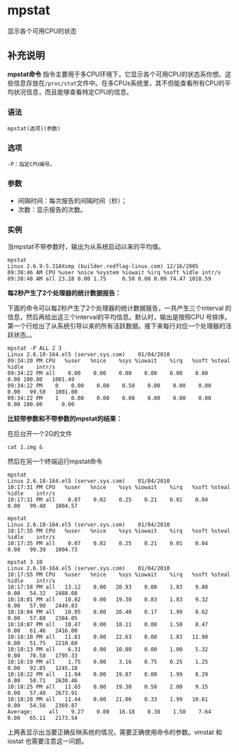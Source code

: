 mpstat
===

显示各个可用CPU的状态

## 补充说明

**mpstat命令** 指令主要用于多CPU环境下，它显示各个可用CPU的状态系你想。这些信息存放在`/proc/stat`文件中。在多CPUs系统里，其不但能查看所有CPU的平均状况信息，而且能够查看特定CPU的信息。

###  语法

```
mpstat(选项)(参数)
```

###  选项

```
-P：指定CPU编号。
```

###  参数

*   间隔时间：每次报告的间隔时间（秒）；
*   次数：显示报告的次数。

###  实例

当mpstat不带参数时，输出为从系统启动以来的平均值。

```
mpstat
Linux 2.6.9-5.31AXsmp (builder.redflag-linux.com) 12/16/2005
09:38:46 AM CPU %user %nice %system %iowait %irq %soft %idle intr/s
09:38:48 AM all 23.28 0.00 1.75     0.50 0.00 0.00 74.47 1018.59
```

 **每2秒产生了2个处理器的统计数据报告：** 

下面的命令可以每2秒产生了2个处理器的统计数据报告，一共产生三个interval 的信息，然后再给出这三个interval的平均信息。默认时，输出是按照CPU 号排序。第一个行给出了从系统引导以来的所有活跃数据。接下来每行对应一个处理器的活跃状态。。

```
mpstat -P ALL 2 3
Linux 2.6.18-164.el5 (server.sys.com)    01/04/2010
09:34:20 PM CPU   %user   %nice    %sys %iowait    %irq   %soft %steal   %idle    intr/s
09:34:22 PM all    0.00    0.00    0.00    0.00    0.00    0.00    0.00 100.00   1001.49
09:34:22 PM    0    0.00    0.00    0.50    0.00    0.00    0.00    0.00   99.50   1001.00
09:34:22 PM    1    0.00    0.00    0.00    0.00    0.00    0.00    0.00 100.00      0.00
```

 **比较带参数和不带参数的mpstat的结果：** 

在后台开一个2G的文件

```
cat 1.img &
```

然后在另一个终端运行mpstat命令

```
mpstat
Linux 2.6.18-164.el5 (server.sys.com)    01/04/2010
10:17:31 PM CPU   %user   %nice    %sys %iowait    %irq   %soft %steal   %idle    intr/s
10:17:31 PM all    0.07    0.02    0.25    0.21    0.01    0.04    0.00   99.40   1004.57
```

```
mpstat
Linux 2.6.18-164.el5 (server.sys.com)    01/04/2010
10:17:35 PM CPU   %user   %nice    %sys %iowait    %irq   %soft %steal   %idle    intr/s
10:17:35 PM all    0.07    0.02    0.25    0.21    0.01    0.04    0.00   99.39   1004.73
```

```
mpstat 3 10
Linux 2.6.18-164.el5 (server.sys.com)    01/04/2010
10:17:55 PM CPU   %user   %nice    %sys %iowait    %irq   %soft %steal   %idle    intr/s
10:17:58 PM all   13.12    0.00   20.93    0.00    1.83    9.80    0.00   54.32   2488.08
10:18:01 PM all   10.82    0.00   19.30    0.83    1.83    9.32    0.00   57.90   2449.83
10:18:04 PM all   10.95    0.00   20.40    0.17    1.99    8.62    0.00   57.88   2384.05
10:18:07 PM all   10.47    0.00   18.11    0.00    1.50    8.47    0.00   61.46   2416.00
10:18:10 PM all   11.81    0.00   22.63    0.00    1.83   11.98    0.00   51.75   2210.60
10:18:13 PM all    6.31    0.00   10.80    0.00    1.00    5.32    0.00   76.58   1795.33
10:18:19 PM all    1.75    0.00    3.16    0.75    0.25    1.25    0.00   92.85   1245.18
10:18:22 PM all   11.94    0.00   19.07    0.00    1.99    8.29    0.00   58.71   2630.46
10:18:25 PM all   11.65    0.00   19.30    0.50    2.00    9.15    0.00   57.40   2673.91
10:18:28 PM all   11.44    0.00   21.06    0.33    1.99   10.61    0.00   54.56   2369.87
Average:     all    9.27    0.00   16.18    0.30    1.50    7.64    0.00   65.11   2173.54
```

上两表显示出当要正确反映系统的情况，需要正确使用命令的参数。vmstat 和iostat 也需要注意这一问题。


